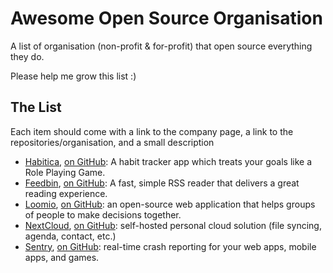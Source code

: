 # Awesome Open Source Organisation

A list of organisation (non-profit & for-profit) that open source everything they do.

Please help me grow this list :)

## The List

Each item should come with a link to the company page, a link to the repositories/organisation, and a small description

- [Habitica](https://habitica.com/), [on GitHub](https://github.com/HabitRPG): A habit tracker app which treats your goals like a Role Playing Game. 
- [Feedbin](https://feedbin.com/), [on GitHub](https://github.com/feedbin): A fast, simple RSS reader that delivers a great reading experience.
- [Loomio](https://www.loomio.org/), [on GitHub](https://github.com/loomio): an open-source web application that helps groups of people to make decisions together.
- [NextCloud](https://nextcloud.com/), [on GitHub](https://github.com/nextcloud): self-hosted personal cloud solution (file syncing, agenda, contact, etc.)
- [Sentry](https://sentry.io), [on GitHub](https://github.com/getsentry): real-time crash reporting for your web apps, mobile apps, and games.
